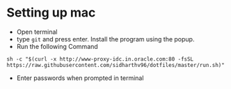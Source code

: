 # Setting up mac

- Open terminal
- type `git` and press enter. Install the program using the popup.
- Run the following Command

```
sh -c "$(curl -x http://www-proxy-idc.in.oracle.com:80 -fsSL https://raw.githubusercontent.com/sidharthv96/dotfiles/master/run.sh)"
```

- Enter passwords when prompted in terminal
